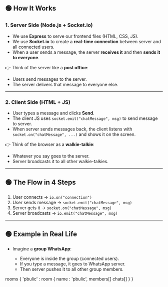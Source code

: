 
## 🟢 How It Works

### 1. **Server Side (Node.js + Socket.io)**

* We use **Express** to serve our frontend files (HTML, CSS, JS).
* We use **Socket.io** to create a **real-time connection** between server and all connected users.
* When a user sends a message, the server **receives it** and then **sends it to everyone**.

👉 Think of the server like a **post office**:

* Users send messages to the server.
* The server delivers that message to everyone else.

---

### 2. **Client Side (HTML + JS)**

* User types a message and clicks **Send**.
* The client JS uses `socket.emit("chatMessage", msg)` to send message to server.
* When server sends messages back, the client listens with `socket.on("chatMessage", ...)` and shows it on the screen.

👉 Think of the browser as a **walkie-talkie**:

* Whatever you say goes to the server.
* Server broadcasts it to all other walkie-talkies.

---

## 🟢 The Flow in 4 Steps

1. User connects → `io.on("connection")`
2. User sends message → `socket.emit("chatMessage", msg)`
3. Server gets it → `socket.on("chatMessage", msg)`
4. Server broadcasts → `io.emit("chatMessage", msg)`

---

## 🟢 Example in Real Life

* Imagine a **group WhatsApp**:

  * Everyone is inside the group (connected users).
  * If you type a message, it goes to WhatsApp server.
  * Then server pushes it to all other group members.

rooms {
  'pbulic' : room {
    name : 'pbulic',
    members[]
    chats[]
  }
}